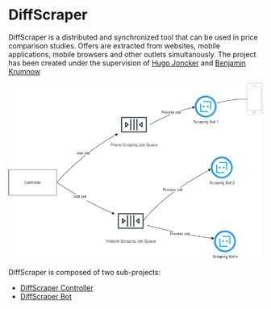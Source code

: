 # DiffScraper

DiffScraper is a distributed and synchronized tool that can be used in price comparison studies.  Offers are extracted from websites, mobile applications, mobile browsers and other outlets simultanously. The project has been created under the supervision of [Hugo Joncker](http://www.open.ou.nl/hjo/) and [Benjamin Krumnow](https://blogs.gm.fh-koeln.de/ktds/en/team-en/benjamin-krumnow/) 

![Diagram](https://github.com/godfriedmeesters/diffscraper/blob/main/messageDriven.png?raw=true)


DiffScraper is composed of two sub-projects:
- [DiffScraper Controller](https://github.com/godfriedmeesters/controller "DiffScraper Controller")
- [DiffScraper Bot](https://github.com/godfriedmeesters/scraper "DiffScraper Bot")



